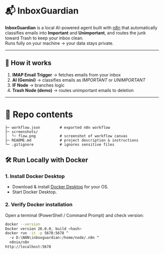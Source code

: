 # 📬 InboxGuardian

**InboxGuardian** is a local AI-powered agent built with [n8n](https://n8n.io/) that automatically classifies emails into **Important** and **Unimportant**, and routes the junk toward Trash to keep your inbox clean.  
Runs fully on your machine → your data stays private.

---

## 🚀 How it works
1. **IMAP Email Trigger** → fetches emails from your inbox  
2. **AI (Gemini)** → classifies emails as *IMPORTANT* or *UNIMPORTANT*  
3. **IF Node** → branches logic  
4. **Trash Node (demo)** → routes unimportant emails to deletion  

---
# 📂 Repo contents

```InboxGuardian/
├─ workflow.json         # exported n8n workflow
├─ screenshots/
│  └─ flow.png           # screenshot of workflow canvas
├─ README.md             # project description & instructions
└─ .gitignore            # ignores sensitive files
```
## 🛠️ Run Locally with Docker

### 1. Install Docker Desktop
- Download & install [Docker Desktop](https://www.docker.com/products/docker-desktop/) for your OS.  
- Start Docker Desktop.

### 2. Verify Docker installation
Open a terminal (PowerShell / Command Prompt) and check version:
```bash
docker --version
Docker version 26.0.0, build <hash>
docker run -it -p 5678:5678 ^
  -v D:\N8N\inboxguardian:/home/node/.n8n ^
  n8nio/n8n
http://localhost:5678

